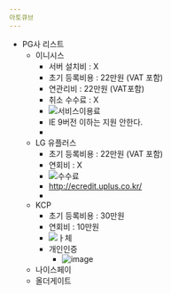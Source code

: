 ```yaml
---
아토큐브
---
```


* PG사 리스트
  * 이니시스
    * 서버 설치비 : X
    * 초기 등록비용 : 22만원 (VAT 포함)
    * 연관리비 : 22만원 (VAT포함)
    * 취소 수수료 : X
    * ![서비스이용료](https://user-images.githubusercontent.com/24423415/64584995-f4c9c400-d3d1-11e9-87c3-223ee524c525.PNG)
    * IE 9버전 이하는 지원 안한다.
    * 
  * LG 유플러스
    * 초기 등록비용 : 22만원 (VAT 포함)
    * 연회비 : X
    * ![수수료](https://user-images.githubusercontent.com/24423415/64586120-3f4d3f80-d3d6-11e9-8e79-d7f490ec39e6.PNG)
    * http://ecredit.uplus.co.kr/
    * 
  * KCP
    * 초기 등록비용 : 30만원
    * 연회비 : 10만원
    * ![ㅏ체](https://user-images.githubusercontent.com/24423415/64586496-66f0d780-d3d7-11e9-8767-baf59e332289.PNG)
    * 개인인증
      * ![image](https://user-images.githubusercontent.com/24423415/64587202-7cff9780-d3d9-11e9-9497-6f8d27e25cbf.png)
  * 나이스페이
  * 올더게이트